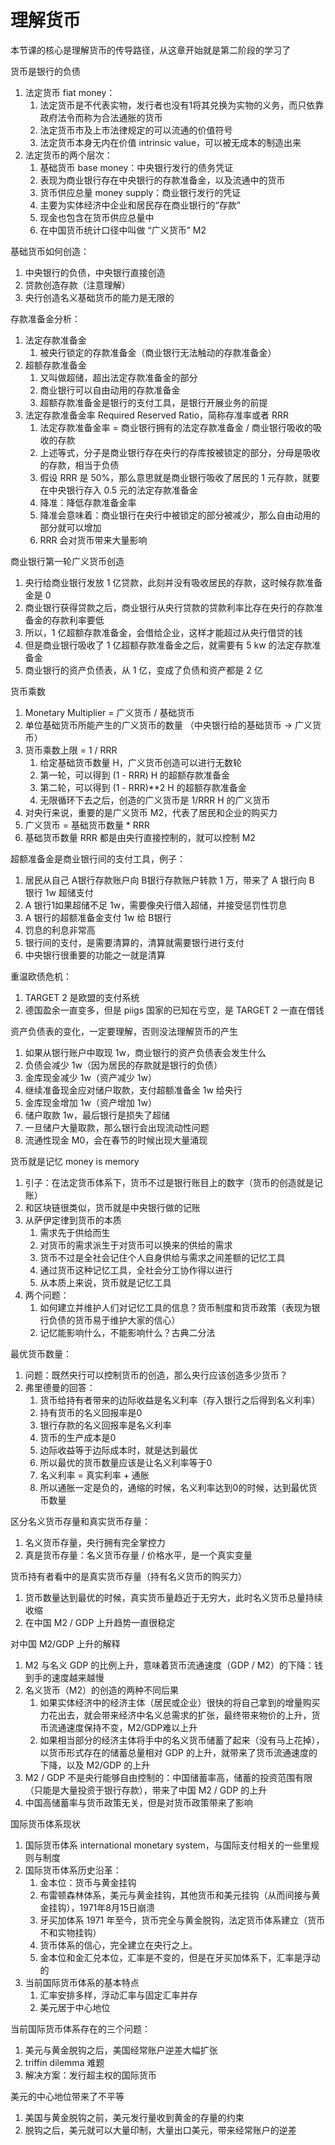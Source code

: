 # 理解货币
本节课的核心是理解货币的传导路径，从这章开始就是第二阶段的学习了

货币是银行的负债
1. 法定货币 fiat money：
    1. 法定货币是不代表实物，发行者也没有1将其兑换为实物的义务，而只依靠政府法令而称为合法通胀的货币
    2. 法定货币市及上市法律规定的可以流通的价值符号
    3. 法定货币本身无内在价值 intrinsic value，可以被无成本的制造出来
2. 法定货币的两个层次：
    1. 基础货币 base money：中央银行发行的债务凭证
    2. 表现为商业银行存在中央银行的存款准备金，以及流通中的货币
    3. 货币供应总量 money supply：商业银行发行的凭证
    4. 主要为实体经济中企业和居民存在商业银行的“存款”
    5. 现金也包含在货币供应总量中
    6. 在中国货币统计口径中叫做 “广义货币” M2

基础货币如何创造：
1. 中央银行的负债，中央银行直接创造
2. 贷款创造存款（注意理解）
3. 央行创造名义基础货币的能力是无限的

存款准备金分析：
1. 法定存款准备金
    1. 被央行锁定的存款准备金（商业银行无法触动的存款准备金）
2. 超额存款准备金
    1. 又叫做超储，超出法定存款准备金的部分
    2. 商业银行可以自由动用的存款准备金
    3. 超额存款准备金是银行的支付工具，是银行开展业务的前提
3. 法定存款准备金率 Required Reserved Ratio，简称存准率或者 RRR
    1. 法定存款准备金率 = 商业银行拥有的法定存款准备金 / 商业银行吸收的吸收的存款
    2. 上述等式，分子是商业银行存在央行的存库按被锁定的部分，分母是吸收的存款，相当于负债
    3. 假设 RRR 是 50%，那么意思就是商业银行吸收了居民的 1 元存款，就要在中央银行存入 0.5 元的法定存款准备金
    4. 降准：降低存款准备金率
    5. 降准会意味着：商业银行在央行中被锁定的部分被减少，那么自由动用的部分就可以增加
    6. RRR 会对货币带来大量影响

商业银行第一轮广义货币创造
1. 央行给商业银行发放 1 亿贷款，此刻并没有吸收居民的存款，这时候存款准备金是 0
2. 商业银行获得贷款之后，商业银行从央行贷款的贷款利率比存在央行的存款准备金的存款利率要低
3. 所以，1 亿超额存款准备金，会借给企业，这样才能超过从央行借贷的钱
4. 但是商业银行吸收了 1 亿超额存款准备金之后，就需要有 5 kw 的法定存款准备金
5. 商业银行的资产负债表，从 1 亿，变成了负债和资产都是 2 亿

货币乘数
1. Monetary Multiplier = 广义货币 / 基础货币
2. 单位基础货币所能产生的广义货币的数量 （中央银行给的基础货币 -> 广义货币）
3. 货币乘数上限 = 1 / RRR
    1. 给定基础货币数量 H，广义货币创造可以进行无数轮
    2. 第一轮，可以得到 (1 - RRR) H 的超额存款准备金
    3. 第二轮，可以得到 (1 - RRR)**2 H 的超额存款准备金
    4. 无限循环下去之后，创造的广义货币是 1/RRR H 的广义货币
4. 对央行来说，重要的是广义货币 M2，代表了居民和企业的购买力
5. 广义货币 = 基础货币数量 * RRR
6. 基础货币数量 RRR 都是由央行直接控制的，就可以控制 M2

超额准备金是商业银行间的支付工具，例子：
1. 居民从自己 A银行存款账户向 B银行存款账户转款 1 万，带来了 A 银行向 B 银行 1w 超储支付
2. A 银行1如果超储不足 1w，需要像央行借入超储，并接受惩罚性罚息
3. A 银行的超额准备金支付 1w 给 B银行
4. 罚息的利息非常高
5. 银行间的支付，是需要清算的，清算就需要银行进行支付
6. 中央银行很重要的功能之一就是清算

重温欧债危机：
1. TARGET 2 是欧盟的支付系统
2. 德国盈余一直变多，但是 piigs 国家的已知在亏空，是 TARGET 2 一直在借钱

资产负债表的变化，一定要理解，否则没法理解货币的产生
1. 如果从银行账户中取现 1w，商业银行的资产负债表会发生什么
2. 负债会减少 1w（因为居民的存款就是银行的负债）
3. 金库现金减少 1w（资产减少 1w）
4. 继续准备现金应对储户取款，支付超额准备金 1w 给央行
5. 金库现金增加 1w（资产增加 1w）
6. 储户取款 1w，最后银行是损失了超储
7. 一旦储户大量取款，那么银行会出现流动性问题
8. 流通性现金 M0，会在春节的时候出现大量涌现

货币就是记忆 money is memory
1. 引子：在法定货币体系下，货币不过是银行账目上的数字（货币的创造就是记账）
2. 和区块链很类似，货币就是中央银行做的记账
3. 从萨伊定律到货币的本质
    1. 需求先于供给而生
    2. 对货币的需求派生于对货币可以换来的供给的需求
    3. 货币不过是全社会记住个人自身供给与需求之间差额的记忆工具
    4. 通过货币这种记忆工具，全社会分工协作得以进行
    5. 从本质上来说，货币就是记忆工具
4. 两个问题：
    1. 如何建立并维护人们对记忆工具的信息？货币制度和货币政策（表现为银行负债的货币易于维护大家的信心）
    2. 记忆能影响什么，不能影响什么？古典二分法

最优货币数量：
1. 问题：既然央行可以控制货币的创造，那么央行应该创造多少货币？
2. 弗里德曼的回答：
    1. 货币给持有者带来的边际收益是名义利率（存入银行之后得到名义利率）
    2. 持有货币的名义回报率是0
    3. 银行存款的名义回报率是名义利率
    4. 货币的生产成本是0
    5. 边际收益等于边际成本时，就是达到最优
    6. 所以最优的货币数量应该是让名义利率等于0
    7. 名义利率 = 真实利率 + 通胀
    8. 所以通胀一定是负的，通缩的时候，名义利率达到0的时候，达到最优货币数量
    

区分名义货币存量和真实货币存量：
1. 名义货币存量，央行拥有完全掌控力
2. 真是货币存量：名义货币存量 / 价格水平，是一个真实变量

货币持有者看中的是真实货币存量（持有名义货币的购买力）
1. 货币数量达到最优的时候，真实货币量趋近于无穷大，此时名义货币总量持续收缩
2. 在中国 M2 / GDP 上升趋势一直很稳定

对中国 M2/GDP 上升的解释
1. M2 与名义 GDP 的比例上升，意味着货币流通速度（GDP / M2）的下降：钱到手的速度越来越慢
2. 名义货币（M2）的创造的两种不同后果
    1. 如果实体经济中的经济主体（居民或企业）很快的将自己拿到的增量购买力花出去，就会带来经济中名义总需求的扩张，最终带来物价的上升，货币流通速度保持不变，M2/GDP难以上升
    2. 如果相当部分的经济主体将手中的名义货币储蓄了起来（没有马上花掉），以货币形式存在的储蓄总量相对 GDP 的上升，就带来了货币流通速度的下降，以及 M2/GDP 的上升
3. M2 / GDP 不是央行能够自由控制的：中国储蓄率高，储蓄的投资范围有限（只能是大量投资于银行存款），带来了中国 M2 / GDP 的上升
4. 中国高储蓄率与货币政策无关，但是对货币政策带来了影响

国际货币体系现状
1. 国际货币体系 international monetary system，与国际支付相关的一些里规则与制度
2. 国际货币体系历史沿革：
    1. 金本位：货币与黄金挂钩
    2. 布雷顿森林体系，美元与黄金挂钩，其他货币和美元挂钩（从而间接与黄金挂钩），1971年8月15日崩溃
    3. 牙买加体系 1971 年至今，货币完全与黄金脱钩，法定货币体系建立（货币不和实物挂钩）
    4. 货币体系的信心，完全建立在央行之上。
    5. 金本位和金汇兑本位，汇率是不变的，但是在牙买加体系下，汇率是浮动的
3. 当前国际货币体系的基本特点
    1. 汇率安排多样，浮动汇率与固定汇率并存
    2. 美元居于中心地位

当前国际货币体系存在的三个问题：
1. 美元与黄金脱钩之后，美国经常账户逆差大幅扩张
2. triffin dilemma 难题
3. 解决方案：发行超主权的国际货币

美元的中心地位带来了不平等
1. 美国与黄金脱钩之前，美元发行量收到黄金的存量的约束
2. 脱钩之后，美元就可以大量印制，大量出口美元，带来经常账户的逆差

